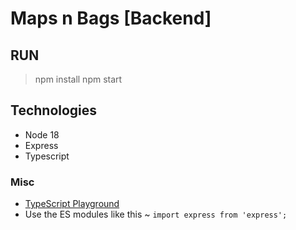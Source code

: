 # Maps n Bags [Backend]

## RUN
> npm install
> npm start

## Technologies
<!-- - Docker -->
- Node 18
- Express
- Typescript

### Misc
- [TypeScript Playground](https://www.typescriptlang.org/play)
- Use the ES modules like this ~ `import express from 'express';`